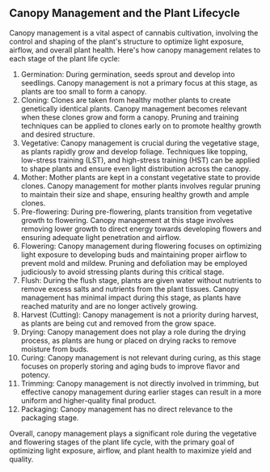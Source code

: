 ## Canopy Management and the Plant Lifecycle

Canopy management is a vital aspect of cannabis cultivation, involving the control and shaping of the plant's structure to optimize light exposure, airflow, and overall plant health. Here's how canopy management relates to each stage of the plant life cycle:

1. Germination: During germination, seeds sprout and develop into seedlings. Canopy management is not a primary focus at this stage, as plants are too small to form a canopy.
2. Cloning: Clones are taken from healthy mother plants to create genetically identical plants. Canopy management becomes relevant when these clones grow and form a canopy. Pruning and training techniques can be applied to clones early on to promote healthy growth and desired structure.
3. Vegetative: Canopy management is crucial during the vegetative stage, as plants rapidly grow and develop foliage. Techniques like topping, low-stress training (LST), and high-stress training (HST) can be applied to shape plants and ensure even light distribution across the canopy.
4. Mother: Mother plants are kept in a constant vegetative state to provide clones. Canopy management for mother plants involves regular pruning to maintain their size and shape, ensuring healthy growth and ample clones.
5. Pre-flowering: During pre-flowering, plants transition from vegetative growth to flowering. Canopy management at this stage involves removing lower growth to direct energy towards developing flowers and ensuring adequate light penetration and airflow.
6. Flowering: Canopy management during flowering focuses on optimizing light exposure to developing buds and maintaining proper airflow to prevent mold and mildew. Pruning and defoliation may be employed judiciously to avoid stressing plants during this critical stage.
7. Flush: During the flush stage, plants are given water without nutrients to remove excess salts and nutrients from the plant tissues. Canopy management has minimal impact during this stage, as plants have reached maturity and are no longer actively growing.
8. Harvest (Cutting): Canopy management is not a priority during harvest, as plants are being cut and removed from the grow space.
9. Drying: Canopy management does not play a role during the drying process, as plants are hung or placed on drying racks to remove moisture from buds.
10. Curing: Canopy management is not relevant during curing, as this stage focuses on properly storing and aging buds to improve flavor and potency.
11. Trimming: Canopy management is not directly involved in trimming, but effective canopy management during earlier stages can result in a more uniform and higher-quality final product.
12. Packaging: Canopy management has no direct relevance to the packaging stage.

Overall, canopy management plays a significant role during the vegetative and flowering stages of the plant life cycle, with the primary goal of optimizing light exposure, airflow, and plant health to maximize yield and quality.
